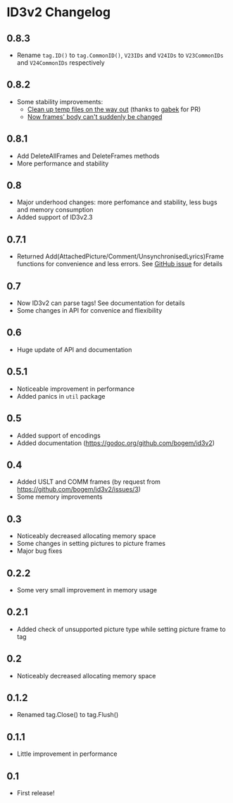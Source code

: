 # ID3v2 Changelog

## 0.8.3
* Rename `tag.ID()` to `tag.CommonID()`, `V23IDs` and `V24IDs` to `V23CommonIDs` and `V24CommonIDs` respectively

## 0.8.2
* Some stability improvements:
	* [Clean up temp files on the way out](https://github.com/bogem/id3v2/pull/10) (thanks to [gabek](https://github.com/gabek) for PR)
	* [Now frames' body can't suddenly be changed](https://github.com/bogem/id3v2/pull/11)

## 0.8.1
* Add DeleteAllFrames and DeleteFrames methods
* More performance and stability

## 0.8
* Major underhood changes: more perfomance and stability,
less bugs and memory consumption
* Added support of ID3v2.3

## 0.7.1
* Returned Add(AttachedPicture/Comment/UnsynchronisedLyrics)Frame functions
for convenience and less errors.
See [GitHub issue](https://github.com/bogem/id3v2/issues/5) for details

## 0.7
* Now ID3v2 can parse tags! See documentation for details
* Some changes in API for convenice and fliexibility

## 0.6
* Huge update of API and documentation

## 0.5.1
* Noticeable improvement in performance
* Added panics in `util` package

## 0.5
* Added support of encodings
* Added documentation (https://godoc.org/github.com/bogem/id3v2)

## 0.4
* Added USLT and COMM frames (by request from https://github.com/bogem/id3v2/issues/3)
* Some memory improvements

## 0.3
* Noticeably decreased allocating memory space
* Some changes in setting pictures to picture frames
* Major bug fixes

## 0.2.2
* Some very small improvement in memory usage

## 0.2.1
* Added check of unsupported picture type while setting picture frame to tag

## 0.2
* Noticeably decreased allocating memory space

## 0.1.2
* Renamed tag.Close() to tag.Flush()

## 0.1.1
* Little improvement in performance

## 0.1
* First release!
